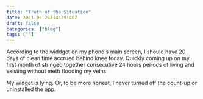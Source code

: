 ```yaml
---
title: "Truth of the Situation"
date: 2021-05-24T14:39:40Z
draft: false
categories: ["blog"]
tags: [""]
---
```


According to the widdget on my phone's main screen, I should have 20 days of clean time accrued behind knee today. Quickly coming up on my first month of stringed together consecutive 24 hours periods of living and existing without meth flooding my veins.

My widget is lying. Or, to be more honest, I never turned off the count-up or uninstalled the app. 
